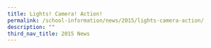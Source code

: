 ```yaml
---
title: Lights! Camera! Action!
permalink: /school-information/news/2015/lights-camera-action/
description: ""
third_nav_title: 2015 News
---
```

